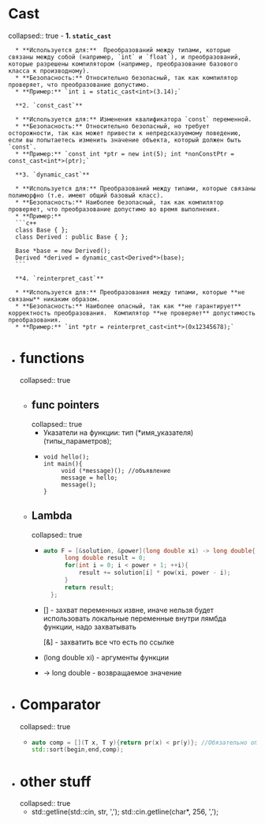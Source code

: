 # Cast
collapsed:: true
	- **1. `static_cast`**
	  
	  * **Используется для:**  Преобразований между типами, которые связаны между собой (например, `int` и `float`), и преобразований, которые разрешены компилятором (например, преобразование базового класса к производному).
	  * **Безопасность:** Относительно безопасный, так как компилятор проверяет, что преобразование допустимо. 
	  * **Пример:** `int i = static_cast<int>(3.14);`
	  
	  **2. `const_cast`**
	  
	  * **Используется для:** Изменения квалификатора `const` переменной. 
	  * **Безопасность:** Относительно безопасный, но требует осторожности, так как может привести к непредсказуемому поведению, если вы попытаетесь изменить значение объекта, который должен быть `const`.
	  * **Пример:** `const int *ptr = new int(5); int *nonConstPtr = const_cast<int*>(ptr);`
	  
	  **3. `dynamic_cast`**
	  
	  * **Используется для:** Преобразований между типами, которые связаны полиморфно (т.е. имеют общий базовый класс).
	  * **Безопасность:** Наиболее безопасный, так как компилятор проверяет, что преобразование допустимо во время выполнения. 
	  * **Пример:**  
	  ```c++
	  class Base { };
	  class Derived : public Base { };
	  
	  Base *base = new Derived(); 
	  Derived *derived = dynamic_cast<Derived*>(base);
	  ```
	  
	  **4. `reinterpret_cast`**
	  
	  * **Используется для:** Преобразования между типами, которые **не связаны** никаким образом. 
	  * **Безопасность:** Наиболее опасный, так как **не гарантирует** корректность преобразования.  Компилятор **не проверяет** допустимость преобразования. 
	  * **Пример:** `int *ptr = reinterpret_cast<int*>(0x12345678);`
- # functions
  collapsed:: true
	- ## func pointers
	  collapsed:: true
		- Указатели на функции:
		  тип (*имя_указателя) (типы_параметров);
		- ```
		  void hello();
		  int main(){
		       void (*message)(); //объявление
		       message = hello;
		       message();
		  }
		  ```
	- ## Lambda
	  collapsed:: true
		- ```c++
		  auto F = [&solution, &power](long double xi) -> long double{
		  		long double result = 0;
		  		for(int i = 0; i < power + 1; ++i){
		  			result += solution[i] * pow(xi, power - i);
		  		}
		  		return result;
		  	};
		  ```
		- [] - захват переменных извне, иначе нельзя будет использовать локальные переменные внутри лямбда функции, надо захватывать
		  
		  [&] - захватить все что есть по ссылке
		- (long double xi) - аргументы функции
		- -> long double  - возвращаемое значение
- # Comparator
  collapsed:: true
	- ```c++
	  auto comp = [](T x, T y){return pr(x) < pr(y)}; //Обязательно оператор <
	  std::sort(begin,end,comp);
	  ```
- # other stuff
  collapsed:: true
	- std::getline(std::cin, str, ',');
	  std::cin.getline(char*, 256, ',');